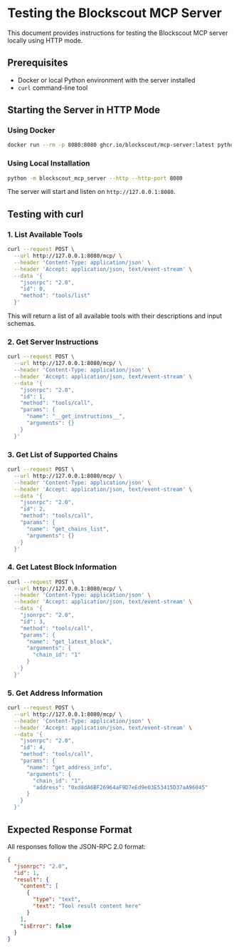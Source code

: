 # Testing the Blockscout MCP Server

This document provides instructions for testing the Blockscout MCP server locally using HTTP mode.

## Prerequisites

- Docker or local Python environment with the server installed
- `curl` command-line tool

## Starting the Server in HTTP Mode

### Using Docker

```bash
docker run --rm -p 8080:8080 ghcr.io/blockscout/mcp-server:latest python -m blockscout_mcp_server --http --http-host 0.0.0.0 --http-port 8080
```

### Using Local Installation

```bash
python -m blockscout_mcp_server --http --http-port 8080
```

The server will start and listen on `http://127.0.0.1:8080`.

## Testing with curl

### 1. List Available Tools

```bash
curl --request POST \
  --url http://127.0.0.1:8080/mcp/ \
  --header 'Content-Type: application/json' \
  --header 'Accept: application/json, text/event-stream' \
  --data '{
    "jsonrpc": "2.0",
    "id": 0,
    "method": "tools/list"
  }'
```

This will return a list of all available tools with their descriptions and input schemas.

### 2. Get Server Instructions

```bash
curl --request POST \
  --url http://127.0.0.1:8080/mcp/ \
  --header 'Content-Type: application/json' \
  --header 'Accept: application/json, text/event-stream' \
  --data '{
    "jsonrpc": "2.0",
    "id": 1,
    "method": "tools/call",
    "params": {
      "name": "__get_instructions__",
      "arguments": {}
    }
  }'
```

### 3. Get List of Supported Chains

```bash
curl --request POST \
  --url http://127.0.0.1:8080/mcp/ \
  --header 'Content-Type: application/json' \
  --header 'Accept: application/json, text/event-stream' \
  --data '{
    "jsonrpc": "2.0",
    "id": 2,
    "method": "tools/call",
    "params": {
      "name": "get_chains_list",
      "arguments": {}
    }
  }'
```

### 4. Get Latest Block Information

```bash
curl --request POST \
  --url http://127.0.0.1:8080/mcp/ \
  --header 'Content-Type: application/json' \
  --header 'Accept: application/json, text/event-stream' \
  --data '{
    "jsonrpc": "2.0",
    "id": 3,
    "method": "tools/call",
    "params": {
      "name": "get_latest_block",
      "arguments": {
        "chain_id": "1"
      }
    }
  }'
```

### 5. Get Address Information

```bash
curl --request POST \
  --url http://127.0.0.1:8080/mcp/ \
  --header 'Content-Type: application/json' \
  --header 'Accept: application/json, text/event-stream' \
  --data '{
    "jsonrpc": "2.0",
    "id": 4,
    "method": "tools/call",
    "params": {
      "name": "get_address_info",
      "arguments": {
        "chain_id": "1",
        "address": "0xd8dA6BF26964aF9D7eEd9e03E53415D37aA96045"
      }
    }
  }'
```

## Expected Response Format

All responses follow the JSON-RPC 2.0 format:

```json
{
  "jsonrpc": "2.0",
  "id": 1,
  "result": {
    "content": [
      {
        "type": "text",
        "text": "Tool result content here"
      }
    ],
    "isError": false
  }
}
```
